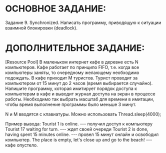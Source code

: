 ﻿# ОСНОВНОЕ ЗАДАНИЕ:
Задание 9. Synchronized. Написать программу, приводящую к ситуации взаимной блокировки (deadlock).


# ДОПОЛНИТЕЛЬНОЕ ЗАДАНИЕ:
[Resource Pool] В маленьком интернет кафе в деревне есть N компьютеров. Кафе работает по принципо FIFO, т.е. когда все компьютеры заняты, то очередному желающему необходимо подождать. В кафе приходит M туристов. Турист проводит за компьютером от 15 минут до 2 часов (время выбирается случайно). Напишите программу, которая имитирует порядок доступа к компьютерам в кафе и выводит журнал доступа на экран в процессе работы. Необходимо так выбрать масштаб для времени в имитации, чтобы время выполнение программы было меньше 3 минут.

N и M вводятся с клавиатуры.
Можно использовать Thread.sleep(4000);

Пример вывода:
Tourist 1 is online.  --- получил доступ к компьютеру
Tourist 17 waiting for turn. --- ждет своей очереди
Tourist 2 is done, having spent 15 minutes online. --- провел 15 минут онлайн и освободил компьютер.
The place is empty, let's close up and go to the beach! --- кафе опустело.

